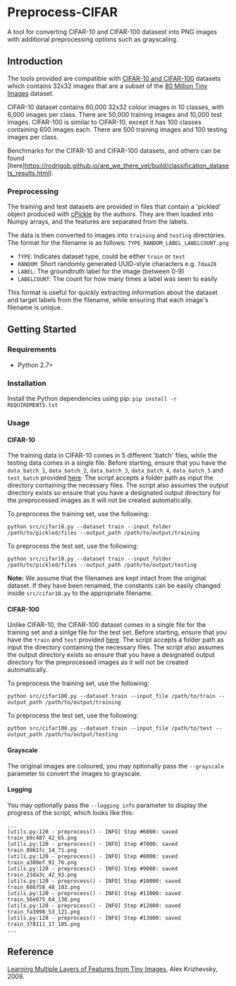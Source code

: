 # Preprocess-CIFAR
A tool for converting CIFAR-10 and CIFAR-100 datasest into PNG images with additional preprocessing options such as grayscaling.

## Introduction
The tools provided are compatible with [CIFAR-10 and CIFAR-100](https://www.cs.toronto.edu/~kriz/cifar.html) datasets which contains 32x32 images that are a subset of the [80 Million Tiny Images](http://people.csail.mit.edu/torralba/tinyimages/) dataset. 

CIFAR-10 dataset contains 60,000 32x32 colour images in 10 classes, with 6,000 images per class. There are 50,000 training images and 10,000 test images. CIFAR-100 is similar to CIFAR-10, except it has 100 classes containing 600 images each. There are 500 training images and 100 testing images per class.

Benchmarks for the CIFAR-10 and CIFAR-100 datasets, and others can be found [here]https://rodrigob.github.io/are_we_there_yet/build/classification_datasets_results.html).

### Preprocessing
The training and test datasets are provided in files that contain a 'pickled' object produced with [cPickle](http://www.python.org/doc/2.5/lib/module-cPickle.html) by the authors.
They are then loaded into Numpy arrays, and the features are separated from the labels.

The data is then converted to images into `training` and `testing` directories. The format
for the filename is as follows: `TYPE_RANDOM_LABEL_LABELCOUNT.png`

- `TYPE`: Indicates dataset type, could be either `train` or `test`
- `RANDOM`: Short randomly generated UUID-style characters e.g. `7daa28`
- `LABEL`: The groundtruth label for the image (between 0-9)
- `LABELCOUNT`: The count for how many times a label was seen to easily

This format is useful for quickly extracting information about the dataset and target labels from the filename, while ensuring that each image's filename is unique.

## Getting Started

### Requirements
- Python 2.7+

### Installation

Install the Python dependencies using pip: `pip install -r REQUIREMENTS.txt`

### Usage

#### CIFAR-10
The training data in CIFAR-10 comes in 5 different 'batch' files, while the testing data comes in a single file. Before starting, ensure that you have the `data_batch_1`, `data_batch_2`, `data_batch_3`, `data_batch_4`, `data_batch_5` and `test_batch` provided [here](https://www.cs.toronto.edu/~kriz/cifar.html). The script accepts a folder path as input the directory containing the necessary files. The script also assumes the output directory exists so ensure that you have a designated output directory for the preprocessed images as it will not be created automatically.

To preprocess the training set, use the following:

`python src/cifar10.py --dataset train --input_folder /path/to/pickled/files --output_path /path/to/output/training`

To preprocess the test set, use the following:

`python src/cifar10.py --dataset train --input_folder /path/to/pickled/files --output_path /path/to/output/testing`

**Note:** We assume that the filenames are kept intact from the original dataset. If they have been renamed, the constants can be easily changed inside `src/cifar10.py` to the appropriate filename.

#### CIFAR-100
Unlike CIFAR-10, the CIFAR-100 dataset comes in a single file for the training set and a sinlge file for the test set. Before starting, ensure that you have the `train` and `test` provided [here](https://www.cs.toronto.edu/~kriz/cifar.html). The script accepts a folder path as input the directory containing the necessary files. The script also assumes the output directory exists so ensure that you have a designated output directory for the preprocessed images as it will not be created automatically.

To preprocess the training set, use the following:

`python src/cifar100.py --dataset train --input_file /path/to/train --output_path /path/to/output/training`

To preprocess the test set, use the following:

`python src/cifar100.py --dataset train --input_file /path/to/test --output_path /path/to/output/testing`

#### Grayscale

The original images are coloured, you may optionally pass the `--grayscale` parameter to convert the images to grayscale.

#### Logging

You may optionally pass the `--logging info` parameter to display the progress of the script, which looks like this:

```
...
[utils.py:120 - preprocess() - INFO] Step #6000: saved train_b9c487_42_65.png
[utils.py:120 - preprocess() - INFO] Step #7000: saved train_8961fc_14_71.png
[utils.py:120 - preprocess() - INFO] Step #8000: saved train_a300ef_91_76.png
[utils.py:120 - preprocess() - INFO] Step #9000: saved train_23da3c_42_93.png
[utils.py:120 - preprocess() - INFO] Step #10000: saved train_686758_48_103.png
[utils.py:120 - preprocess() - INFO] Step #11000: saved train_56e075_64_130.png
[utils.py:120 - preprocess() - INFO] Step #12000: saved train_fa3998_53_121.png
[utils.py:120 - preprocess() - INFO] Step #13000: saved train_378111_17_105.png
...
```

## Reference
[Learning Multiple Layers of Features from Tiny Images](https://www.cs.toronto.edu/~kriz/learning-features-2009-TR.pdf), Alex Krizhevsky, 2009.
